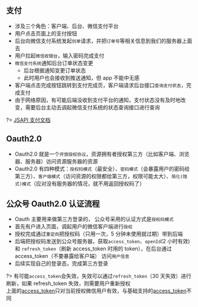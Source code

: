 ## 支付

- 涉及三个角色：客户端、后台、微信支付平台
- 用户点击页面上的支付按钮
- 后台向微信支付系统发起`创单`请求，并把`订单号`等相关信息到我们的服务器上面去
- 用户拉起`微信收银台`，输入密码完成支付
- `微信支付系统`通知后台订单状态变更
  - 后台根据通知变更订单状态
  - 此时用户也会接收到推送通知，但 app 不能中无感
- 客户端点击完成按钮跳转到支付完成页，客户端请求后台接口`查询支付状态`，完成支付
- 由于网络原因，有可能后端没收到支付平台的通知，支付状态没有及时地改变，需要后台主动去调起微信支付系统的状态查询接口进行查询

?> [JSAPI 支付文档](https://pay.weixin.qq.com/wiki/doc/apiv3/open/pay/chapter1_1_1.shtml)

## Oauth2.0

- Oauth2.0 就是一个`开放授权协议`，资源拥有者授权第三方（比如客户端、浏览器、服务器）访问资源服务器的资源
- Oauth2.0 有四种模式：`授权码模式`（最安全）、`密码模式`（会暴露用户的密码给第三方）、`客户端模式`（访问资源的权限都给第三方，权限可能太大）、`简化(隐式)模式`（应对没有服务器的情况，就不用返回授权码了）

## 公众号 Oauth2.0 认证流程

- Oauth 主要用来做第三方登录的， 公众号采用的认证方式是`授权码模式`
- 首先有户进入页面，调起用户的微信客户端进行`授权`
- 授权完成通过`重定向`把授权码（只用一次，5 分钟未使用就过期）带到后端
- 后端把授权码发送到公众号服务器，获取`access_token`、`openId`(2 小时有效) 和 `refresh_token`（刷新 access_token 时用的 token），在后台通过 access_token（不要暴露给客户端） 访问`用户信息`
- 后续实现自己的登录态，完成第三方登录

?>
有可能`access_token`会失效，失效可以通过`refresh_token`（30 天失效）进行刷新，如果 refresh_token 失效，则需要用户重新授权  
上面的[access_token](https://developers.weixin.qq.com/doc/offiaccount/OA_Web_Apps/Wechat_webpage_authorization.html)只对当前授权微信用户有效，与基础支持的[access_token](https://developers.weixin.qq.com/doc/offiaccount/Basic_Information/Get_access_token.html)不同
